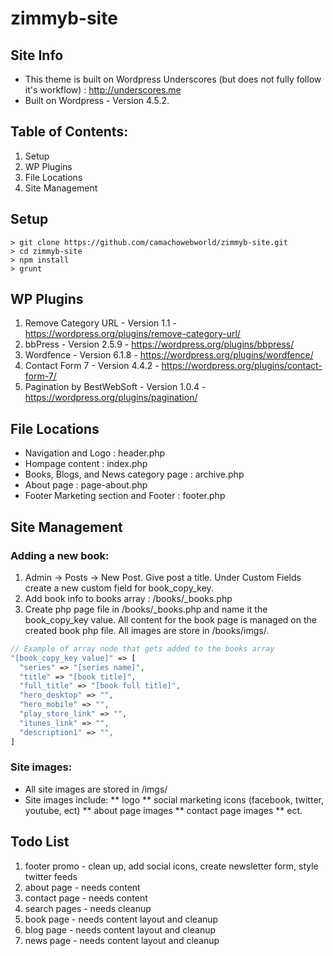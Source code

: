 # zimmyb-site

Site Info
---------------
* This theme is built on Wordpress Underscores (but does not fully follow it's workflow) : http://underscores.me
* Built on Wordpress - Version 4.5.2.

Table of Contents:
---------------
1. Setup
2. WP Plugins
3. File Locations
4. Site Management

Setup
---------------
```
> git clone https://github.com/camachowebworld/zimmyb-site.git
> cd zimmyb-site
> npm install
> grunt
```

WP Plugins
---------------
1. Remove Category URL - Version 1.1 - https://wordpress.org/plugins/remove-category-url/
2. bbPress - Version 2.5.9 - https://wordpress.org/plugins/bbpress/
3. Wordfence - Version 6.1.8 - https://wordpress.org/plugins/wordfence/
4. Contact Form 7 - Version 4.4.2 - https://wordpress.org/plugins/contact-form-7/
5. Pagination by BestWebSoft - Version 1.0.4 - https://wordpress.org/plugins/pagination/

File Locations
---------------
* Navigation and Logo : header.php
* Hompage content : index.php
* Books, Blogs, and News category page : archive.php
* About page : page-about.php
* Footer Marketing section and Footer : footer.php


Site Management
---------------
### Adding a new book:
1. Admin -> Posts -> New Post. Give post a title. Under Custom Fields create a new custom field for book_copy_key.
2. Add book info to books array : /books/_books.php
3. Create php page file in /books/_books.php and name it the book_copy_key value. All content for the book page is managed on the created book php file. All images are store in /books/imgs/.
```php
// Example of array node that gets added to the books array
"[book_copy_key value]" => [
  "series" => "[series name]",
  "title" => "[book title]",
  "full_title" => "[book full title]",
  "hero_desktop" => "",
  "hero_mobile" => "",
  "play_store_link" => "",
  "itunes_link" => "",
  "description1" => "",
]
```

### Site images:
* All site images are stored in /imgs/
* Site images include:
** logo
** social marketing icons (facebook, twitter, youtube, ect)
** about page images
** contact page images
** ect.

Todo List
---------------
1. footer promo - clean up, add social icons, create newsletter form, style twitter feeds
2. about page - needs content
3. contact page - needs content
4. search pages - needs cleanup
5. book page - needs content layout and cleanup
6. blog page - needs content layout and cleanup
7. news page - needs content layout and cleanup
